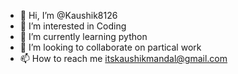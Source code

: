 - 👋 Hi, I’m @Kaushik8126
- 👀 I’m interested in Coding
- 🌱 I’m currently learning python
- 💞️ I’m looking to collaborate on partical work
- 📫 How to reach me itskaushikmandal@gmail.com

<!---
Kaushik8126/Kaushik8126 is a ✨ special ✨ repository because its `README.md` (this file) appears on your GitHub profile.
You can click the Preview link to take a look at your changes.
--->
